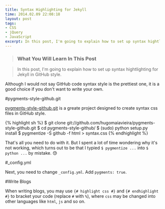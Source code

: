 ```yaml
---
title: Syntax Highlighting for Jekyll
time: 2014.02.09 22:08:18
layout: post
tags:
- CSS
- jQuery
- JavaScript
excerpt: In this post, I'm going to explain how to set up syntax hightlighting for Jekyll in GitHub style.
---
```


> ### What You Will Learn In This Post

> In this post, I'm going to explain how to set up syntax hightlighting for Jekyll in GitHub style.

Although I would not say GitHub code syntax style is the prettiest one, it is a good choice if you don't want to write your own.

#pygments-style-github.git

<a href="http://github.com/hugomaiavieira/pygments-style-github" target="_blank">pygments-style-github.git</a> is a greate project designed to create syntax css files in GitHub style.

{% highlight sh %}
$ git clone git://github.com/hugomaiavieira/pygments-style-github.git
$ cd pygments-style-github/
$ (sudo) python setup.py install
$ pygmentize -S github -f html > syntax.css
{% endhighlight %}

That's all you need to do with it. But I spent a lot of time wondering why it's not working, which turns out to be that I typied `$ pygmentize ...` into `$ python ...` by mistake. :sweat:

#_config.yml

Next, you need to change `_config.yml`. Add `pygments: true`.

#Write Blogs

When writing blogs, you may use `{# highlight css #}` and `{# endhighlight #}` to bracket your code (replace `#` with `%`), where `css` may be changed into other languages like `html`, `js` and so on.
